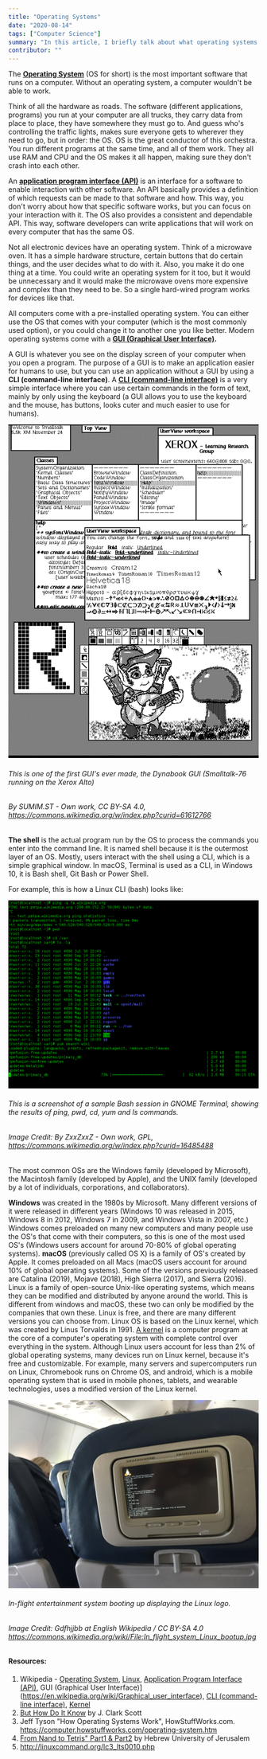 ```yaml
---
title: "Operating Systems"
date: "2020-08-14"
tags: ["Computer Science"]
summary: "In this article, I briefly talk about what operating systems are. I also simply describe what API, GUI, and CLI are."
contributor: ""
---
```


The **[Operating System](https://en.wikipedia.org/wiki/Operating_system)** (OS for short) is the most important software that runs on a computer. Without an operating system, a computer wouldn't be able to work.

Think of all the hardware as roads. The software (different applications, programs) you run at your computer are all trucks, they carry data from place to place, they have somewhere they must go to. And guess who's controlling the traffic lights, makes sure everyone gets to wherever they need to go, but in order: the OS. OS is the great conductor of this orchestra. You run different programs at the same time, and all of them work. They all use RAM and CPU and the OS makes it all happen, making sure they don't crash into each other.

An **[application program interface (API)](https://en.wikipedia.org/wiki/API)** is an interface for a software to enable interaction with other software. An API basically provides a definition of which requests can be made to that software and how. This way, you don't worry about how that specific software works, but you can focus on your interaction with it. The OS also provides a consistent and dependable API. This way, software developers can write applications that will work on every computer that has the same OS.

Not all electronic devices have an operating system. Think of a microwave oven. It has a simple hardware structure, certain buttons that do certain things, and the user decides what to do with it. Also, you make it do one thing at a time. You could write an operating system for it too, but it would be unnecessary and it would make the microwave ovens more expensive and complex than they need to be. So a single hard-wired program works for devices like that.

All computers come with a pre-installed operating system. You can either use the OS that comes with your computer (which is the most commonly used option), or you could change it to another one you like better. Modern operating systems come with a **[GUI (Graphical User Interface)](https://en.wikipedia.org/wiki/Graphical_user_interface).**

A GUI is whatever you see on the display screen of your computer when you open a program. The purpose of a GUI is to make an application easier for humans to use, but you can use an application without a GUI by using a **CLI (command-line interface)**. A **[CLI (command-line interface)](https://en.wikipedia.org/wiki/Command-line_interface)** is a very simple interface where you can use certain commands in the form of text, mainly by only using the keyboard (a GUI allows you to use the keyboard and the mouse, has buttons, looks cuter and much easier to use for humans).

![Dynabook GUI](../images/blog/os/Smalltalk-76.png)

###### This is one of the first GUI's ever made, the Dynabook GUI (Smalltalk-76 running on the Xerox Alto)

###### By SUMIM.ST - Own work, CC BY-SA 4.0, https://commons.wikimedia.org/w/index.php?curid=61612766

**The shell** is the actual program run by the OS to process the commands you enter into the command line. It is named shell because it is the outermost layer of an OS. Mostly, users interact with the shell using a CLI, which is a simple graphical window. In macOS, Terminal is used as a CLI, in Windows 10, it is Bash shell, Git Bash or Power Shell.

For example, this is how a Linux CLI (bash) looks like:

![Gnome Terminal](../images/blog/os/Linux_command-line._Bash._GNOME_Terminal._screenshot.png)

###### This is a screenshot of a sample Bash session in GNOME Terminal, showing the results of ping, pwd, cd, yum and ls commands.

###### Image Credit: By ZxxZxxZ - Own work, GPL, https://commons.wikimedia.org/w/index.php?curid=16485488

The most common OSs are the Windows family (developed by Microsoft), the Macintosh family (developed by Apple), and the UNIX family (developed by a lot of individuals, corporations, and collaborators).

**Windows** was created in the 1980s by Microsoft. Many different versions of it were released in different years (Windows 10 was released in 2015, Windows 8 in 2012, Windows 7 in 2009, and Windows Vista in 2007, etc.) Windows comes preloaded on many new computers and many people use the OS's that come with their computers, so this is one of the most used OS's (Windows users account for around 70-80% of global operating systems). **macOS** (previously called OS X) is a family of OS's created by Apple. It comes preloaded on all Macs (macOS users account for around 10% of global operating systems). Some of the versions previously released are Catalina (2019), Mojave (2018), High Sierra (2017), and Sierra (2016). Linux is a family of open-source Unix-like operating systems, which means they can be modified and distributed by anyone around the world. This is different from windows and macOS, these two can only be modified by the companies that own these. Linux is free, and there are many different versions you can choose from. Linux OS is based on the Linux kernel, which was created by Linus Torvalds in 1991. [A kernel](<https://en.wikipedia.org/wiki/Kernel_(operating_system)>) is a computer program at the core of a computer's operating system with complete control over everything in the system. Although Linux users account for less than 2% of global operating systems, many devices run on Linux kernel, because it's free and customizable. For example, many servers and supercomputers run on Linux, Chromebook runs on Chrome OS, and android, which is a mobile operating system that is used in mobile phones, tablets, and wearable technologies, uses a modified version of the Linux kernel.

![Linux based in-flight entertainment system](../images/blog/os/1920px-In_flight_system_Linux_bootup.jpg)

###### In-flight entertainment system booting up displaying the Linux logo.

###### Image Credit: Gdfhjjbb at English Wikipedia / CC BY-SA 4.0 <https://commons.wikimedia.org/wiki/File:In_flight_system_Linux_bootup.jpg>

#### Resources:

1. Wikipedia - [Operating System](https://en.wikipedia.org/wiki/Operating_system), [Linux](https://en.wikipedia.org/wiki/Linux), [Application Program Interface (API)](https://en.wikipedia.org/wiki/API), GUI (Graphical User Interface)](https://en.wikipedia.org/wiki/Graphical_user_interface), [CLI (command-line interface)](https://en.wikipedia.org/wiki/Command-line_interface), [Kernel](<https://en.wikipedia.org/wiki/Kernel_(operating_system)>)
2. [But How Do It Know](http://www.buthowdoitknow.com/index.html) by J. Clark Scott
3. Jeff Tyson "How Operating Systems Work",
   HowStuffWorks.com. <https://computer.howstuffworks.com/operating-system.htm>
4. [From Nand to Tetris" Part1 & Part2](https://www.nand2tetris.org/) by Hebrew University of Jerusalem
5. http://linuxcommand.org/lc3_lts0010.php
